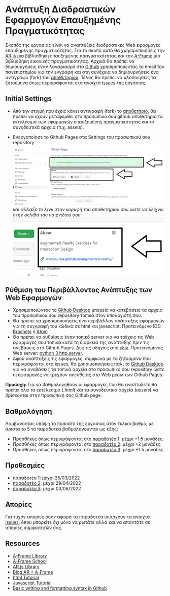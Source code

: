 # Aνάπτυξη Διαδραστικών Εφαρμογών Επαυξημένης Πραγματικότητας

Σκοπός της εργασίας είναι να αναπτύξεις διαδραστικές Web εφαρμογές επαυξημένης πραγματικότητας. Για το σκοπό αυτό θα χρησιμοποιήσεις την [AR.js](https://github.com/AR-js-org/AR.js) μια βιβλιοθήκη επαυξημένης πραγματικότητας και την [Α-Frame](https://github.com/aframevr/aframe) μια βιβλιοθήκη εικονικής πραγματικότητας. 
Αρχικά θα πρέπει να δημιουργήσεις έναν λογαριασμό στο [Github](https://github.com/) χρησιμοποιώντας το email του πανεπιστημίου για την εγγραφή και στη συνέχεια να δημιουργήσεις ένα αντίγραφο (fork) του [αποθετηρίου](https://github.com/merkourisa/Augmented-Reality). Τέλος θα πρέπει να υλοποιήσεις τα ζητούμενα όπως περιγράφονται στα ανοιχτά [issues](https://github.com/merkourisa/Augmented-Reality/issues) της εργασίας.

## Initial Settings
- Από την στιγμή που έχεις κάνει αντιγραφή (fork) το [αποθετήριο](https://github.com/merkourisa/Augmented-Reality), θα πρέπει να έχουν μεταφερθεί στο προσωπικό σου github αποθετήριο τα εκτελέσιμα των εφαρμογών επαυξημένης πραγματικότητας και τα συνοδευτικά αρχεία (π.χ. assets).

- Ενεργοποίησε το Github Pages στα Settings του προσωπικού σου repository ![ScreenShot](1.png) και *άλλαξε το λινκ στην κορυφή του αποθετηρίου σου ώστε να δείχνει στην σελίδα του παιχνιδιού σου.*
![ScreenShot](2.png)


## Ρύθμιση του Περιβάλλοντος Ανάπτυξης των Web Εφαρμογών
- Χρησιμοποιώντας το [Github Desktop](https://desktop.github.com/) μπορείς να κατεβάσεις τα αρχεία του προσωπικού σου repository τοπικά στον υπολογιστή σου. 
- Θα πρέπει να χρησιμοποιήσεις ένα περιβάλλον ανάπτυξης εφαρμογών για τη συγγραφή του κώδικα σε html και javascript. Προτεινόμενο ΙDE: [Brachets](https://brackets.io/) ή [Αtom](https://atom.io/)
- Θα πρέπει να ρυθμίσεις έναν τοπικό server για να τρέχεις τις Web εφαρμογές σου τοπικά κατά τη διάρκεια της ανάπτυξης πριν τις ανεβάσεις στα Github Pages. Δες τις οδηγίες από [εδώ](https://aframe.io/aframe-school/#/2/5). Προτεινόμενος Web server: [python 3 http.server](https://developer.mozilla.org/en-US/docs/Learn/Common_questions/set_up_a_local_testing_server).
- Αφού αναπτύξεις τις εφαρμογές, σύμφωνα με τα ζητούμενα που περιγράφονται στα issues, θα χρησιμοποιήσεις πάλι το [Github Desktop](https://desktop.github.com/) για να ανεβάσεις τα τοπικά αρχεία στο προσωπικό σου repοsitory ώστε οι εφαρμογές να τρέχουν απευθείας στο Web μέσω των Github Pages.

**Προσοχή:** Για να βαθμολογηθούν οι εφαρμογές που θα αναπτύξετε θα πρέπει όλα τα εκτέλεσιμα (_.html_) και τα συνοδευτικά αρχεία (_assets_) να βρίσκονται στην προσωπική σας Github page.


## Βαθμολόγηση
Λαμβάνοντας υπόψη το ποσοστό της εργασίας στον τελικό βαθμό, με άριστα το 5 τα παραδοτέα βαθμολογούνται ως εξής:
- Προσθήκες όπως περιγράφονται στο [παραδοτέο 1](https://github.com/merkourisa/Augmented-Reality/issues/1): μέχρι +1.5 μονάδες. 
- Προσθήκες όπως περιγράφονται στο [παραδοτέο 2](https://github.com/merkourisa/Augmented-Reality/issues/2): μέχρι +2 μονάδες.
- Προσθήκες όπως περιγράφονται στο [παραδοτέο 3](https://github.com/merkourisa/Augmented-Realityr/issues/3): μέχρι +1.5 μονάδες.


## Προθεσμίες
- [παραδοτέο 1](https://github.com/merkourisa/Augmented-Reality/issues/1): μέχρι 25/03/2022 
- [παραδοτέο 2](https://github.com/merkourisa/Augmented-Reality/issues/2): μέχρι 29/04/2022
- [παραδοτέο 3](https://github.com/merkourisa/Augmented-Reality/issues/3): μέχρι 03/06/2022

## Απορίες

Για τυχόν απορίες όσον αφορά τα παραδοτέα υπάρχουν τα ανοιχτά [issues](https://github.com/merkourisa/Augmented-Reality/issues), όπου μπορείτε όχι μόνο να ρωτάτε αλλά και να απαντάτε σε απορίες συμφοιτητών σας. 

## Resources

- [A-Frame Library](https://github.com/aframevr/aframe)
- [Α-Frame School](https://aframe.io/aframe-school/#/)
- [AR.js Library](https://github.com/AR-js-org/AR.js)
- [Blog AR + A-Frame](https://aframe.io/blog/arjs/#customize-your-marker)
- [html Tutorial](https://www.w3schools.com/html/default.asp)
- [Javascript Tutorial](https://www.w3schools.com/js/)
- [Basic writing and formatting syntax in Github](https://docs.github.com/en/get-started/writing-on-github/getting-started-with-writing-and-formatting-on-github/basic-writing-and-formatting-syntax)
